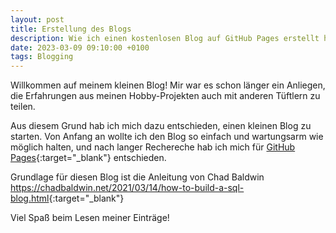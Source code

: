```yaml
---
layout: post
title: Erstellung des Blogs
description: Wie ich einen kostenlosen Blog auf GitHub Pages erstellt habe
date: 2023-03-09 09:10:00 +0100
tags: Blogging
---
```


Willkommen auf meinem kleinen Blog! Mir war es schon länger ein Anliegen, die Erfahrungen aus meinen Hobby-Projekten auch mit anderen Tüftlern zu teilen.

Aus diesem Grund hab ich mich dazu entschieden, einen kleinen Blog zu starten. Von Anfang an wollte ich den Blog so einfach und wartungsarm wie möglich halten, und nach langer Rechereche hab ich mich für [GitHub Pages](https://pages.github.com/){:target="_blank"} entschieden. 

Grundlage für diesen Blog ist die Anleitung von Chad Baldwin <https://chadbaldwin.net/2021/03/14/how-to-build-a-sql-blog.html>{:target="_blank"}

Viel Spaß beim Lesen meiner Einträge!
